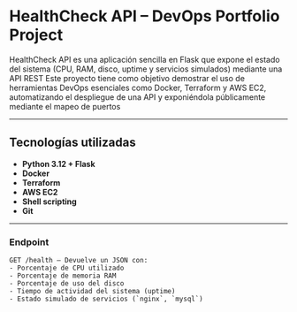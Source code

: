 # HealthCheck API – DevOps Portfolio Project

HealthCheck API es una aplicación sencilla en Flask que expone el estado del sistema (CPU, RAM, disco, uptime y servicios simulados) mediante una API REST
Este proyecto tiene como objetivo demostrar el uso de herramientas DevOps esenciales como Docker, Terraform y AWS EC2, automatizando el despliegue de una API y exponiéndola públicamente mediante el mapeo de puertos

---

## Tecnologías utilizadas

- **Python 3.12 + Flask**
- **Docker**
- **Terraform**
- **AWS EC2**
- **Shell scripting** 
- **Git**

---
### Endpoint

```http
GET /health – Devuelve un JSON con:
- Porcentaje de CPU utilizado
- Porcentaje de memoria RAM
- Porcentaje de uso del disco
- Tiempo de actividad del sistema (uptime)
- Estado simulado de servicios (`nginx`, `mysql`)
